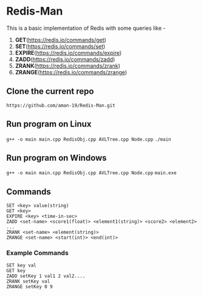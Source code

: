 # Redis-Man

This is a basic implementation of Redis with some queries like -
1. **GET**(https://redis.io/commands/get)
2. **SET**(https://redis.io/commands/set)
3. **EXPIRE**(https://redis.io/commands/expire)
4. **ZADD**(https://redis.io/commands/zadd)
5. **ZRANK**(https://redis.io/commands/zrank)
6. **ZRANGE**(https://redis.io/commands/zrange)

## Clone the current repo <br>
`https://github.com/aman-19/Redis-Man.git`

## Run program on Linux
`g++ -o main main.cpp RedisObj.cpp AVLTree.cpp Node.cpp`
`./main`

## Run program on Windows
`g++ -o main main.cpp RedisObj.cpp AVLTree.cpp Node.cpp`
`main.exe`

## Commands
```
SET <key> value(string)
GET <key>
EXPIRE <key> <time-in-sec>
ZADD <set-name> <score1(float)> <element1(string)> <score2> <element2> ...
ZRANK <set-name> <element(string)>
ZRANGE <set-name> <start(int)> <end(int)>
```
### Example Commands
```
SET key val
GET key
ZADD setKey 1 val1 2 val2....
ZRANK setKey val
ZRANGE setKey 0 9
```
```
